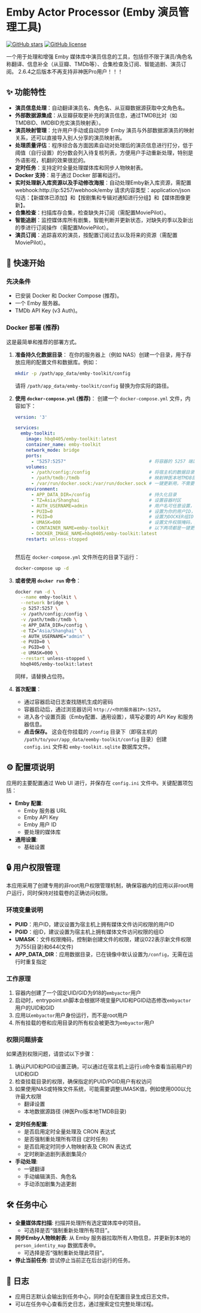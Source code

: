 # Emby Actor Processor (Emby 演员管理工具)

[![GitHub stars](https://img.shields.io/github/stars/hbq0405/emby-toolkit.svg?style=social&label=Star)](https://github.com/hbq0405/emby-toolkit)
[![GitHub license](https://img.shields.io/github/license/hbq0405/emby-toolkit.svg)](https://github.com/hbq0405/emby-toolkit/blob/main/LICENSE)
<!-- 你可以添加更多的徽章，例如构建状态、Docker Hub 拉取次数等 -->

一个用于处理和增强 Emby 媒体库中演员信息的工具，包括但不限于演员/角色名称翻译、信息补全（从豆瓣、TMDb等）、合集检查及订阅、智能追剧、演员订阅。
2.6.4之后版本不再支持非神医Pro用户！！！
## ✨ 功能特性

*   **演员信息处理**：自动翻译演员名、角色名、从豆瓣数据源获取中文角色名。
*   **外部数据源集成**：从豆瓣获取更补充的演员信息，通过TMDB比对（如TMDBID、IMDBID充实演员映射表）。
*   **演员映射管理**：允许用户手动或自动同步 Emby 演员与外部数据源演员的映射关系，还可以直接导入别人分享的演员映射表。
*   **处理质量评估**：程序综合各方面因素自动对处理后的演员信息进行打分，低于阈值（自行设置）的分数会列入待复核列表，方便用户手动重新处理，特别是外语影视，机翻的效果很尬的。
*   **定时任务**：支持定时全量处理媒体库和同步人物映射表。
*   **Docker 支持**：易于通过 Docker 部署和运行。
*   **实时处理新入库资源以及手动修改海报**：自动处理Emby新入库资源，需配置webhook:http://ip:5257/webhook/emby 请求内容类型：application/json 勾选：【新媒体已添加】和【按剧集和专辑对通知进行分组】和【媒体图像更新】。
*   **合集检查**：扫描库存合集，检查缺失并订阅（需配置MoviePilot）。
*   **智能追剧**：监控媒体库所有剧集，智能判断并更新状态，对缺失的季以及新出的季进行订阅操作（需配置MoviePilot）。
*   **演员订阅**：追踪喜欢的演员，按配置订阅过去以及将来的资源（需配置MoviePilot）。


## 🚀 快速开始

### 先决条件

*   已安装 Docker 和 Docker Compose (推荐)。
*   一个 Emby 服务器。
*   TMDb API Key (v3 Auth)。

### Docker 部署 (推荐)

这是最简单和推荐的部署方式。

1.  **准备持久化数据目录**：
    在你的服务器上（例如 NAS）创建一个目录，用于存放应用的配置文件和数据库。例如：
    ```bash
    mkdir -p /path/app_data/emby-toolkit/config
    ```
    请将 `/path/app_data/emby-toolkit/config` 替换为你实际的路径。

2.  **使用 `docker-compose.yml` (推荐)**：
    创建一个 `docker-compose.yml` 文件，内容如下：

    ```yaml
    version: '3'

    services:
      emby-toolkit:
        image: hbq0405/emby-toolkit:latest 
        container_name: emby-toolkit
        network_mode: bridge
        ports:
          - "5257:5257"                               # 将容器的 5257 端口映射到宿主机的 5257 端口 (左边可以改成你希望的宿主机端口)
        volumes:
          - /path/config:/config                      # 将宿主机的数据目录挂载到容器的 /config 目录
          - /path/tmdb:/tmdb                          # 映射神医本地TMDB目录，必须配置
          - /var/run/docker.sock:/var/run/docker.sock # 一键更新用，不需要可以不配置
        environment:
          - APP_DATA_DIR=/config                      # 持久化目录
          - TZ=Asia/Shanghai                          # 设置容器时区
          - AUTH_USERNAME=admin                       # 用户名可任意设置，密码在程序首次运行会生初始密码：password
          - PUID=0                                    # 设置为你的用户ID，建议与宿主机用户ID保持一致
          - PGID=0                                    # 设置为DOCKER组ID (一键更新用，‘grep docker /etc/group’可以查询)
          - UMASK=000                                 # 设置文件权限掩码，建议022
          - CONTAINER_NAME=emby-toolkit               # 以下两项都是一键更新用，不需要可以不配置
          - DOCKER_IMAGE_NAME=hbq0405/emby-toolkit:latest
        restart: unless-stopped
        

    ```
    然后在 `docker-compose.yml` 文件所在的目录下运行：
    ```bash
    docker-compose up -d
    ```

3.  **或者使用 `docker run` 命令**：
    ```bash
    docker run -d \
      --name emby-toolkit \
      --network bridge \
      -p 5257:5257 \
      -v /path/config:/config \
      -v /path/tmdb:/tmdb \
      -e APP_DATA_DIR=/config \
      -e TZ="Asia/Shanghai" \
      -e AUTH_USERNAME="admin" \
      -e PUID=0 \
      -e PGID=0 \
      -e UMASK=000 \
      --restart unless-stopped \
      hbq0405/emby-toolkit:latest
    ```
    同样，请替换占位符。

4.  **首次配置**：
    *   通过容器启动日志查找随机生成的密码
    *   容器启动后，通过浏览器访问 `http://<你的服务器IP>:5257`。
    *   进入各个设置页面（Emby配置、通用设置），填写必要的 API Key 和服务器信息。
    *   **点击保存。** 这会在你挂载的 `/config` 目录下（即宿主机的 `/path/to/your/app_data/eemby-toolkit/config` 目录）创建 `config.ini` 文件和 `emby-toolkit.sqlite` 数据库文件。


## ⚙️ 配置项说明

应用的主要配置通过 Web UI 进行，并保存在 `config.ini` 文件中。关键配置项包括：

*   **Emby 配置**:
    *   Emby 服务器 URL
    *   Emby API Key
    *   Emby 用户 ID 
    *   要处理的媒体库
*   **通用设置**:
    *   基础设置

## 🔒 用户权限管理

本应用采用了创建专用的非root用户权限管理机制，确保容器内的应用以非root用户运行，同时保持对挂载卷的正确访问权限。

### 环境变量说明

*   **PUID**：用户ID，建议设置为宿主机上拥有媒体文件访问权限的用户ID
*   **PGID**：组ID，建议设置为宿主机上拥有媒体文件访问权限的组ID
*   **UMASK**：文件权限掩码，控制新创建文件的权限，建议022表示新文件权限为755(目录)和644(文件)
*   **APP_DATA_DIR**：应用数据目录，已在镜像中默认设置为`/config`，无需在运行时重复指定

### 工作原理

1. 容器内创建了一个固定UID/GID为918的`embyactor`用户
2. 启动时，entrypoint.sh脚本会根据环境变量PUID和PGID动态修改`embyactor`用户的UID和GID
3. 应用以`embyactor`用户身份运行，而不是root用户
4. 所有挂载的卷和应用目录的所有权会被更改为`embyactor`用户

### 权限问题排查

如果遇到权限问题，请尝试以下步骤：

1. 确认PUID和PGID设置正确，可以通过在宿主机上运行`id`命令查看当前用户的UID和GID
2. 检查挂载目录的权限，确保指定的PUID/PGID用户有权访问
3. 如果使用NAS或特殊文件系统，可能需要调整UMASK值，例如使用000以允许最大权限
    *   翻译设置
    *   本地数据源路径 (神医Pro版本地TMDB目录)
*   **定时任务配置**:
    *   是否启用定时全量处理及 CRON 表达式
    *   是否强制重处理所有项目 (定时任务)
    *   是否启用定时同步人物映射表及 CRON 表达式
    *   定时刷新追剧列表剧集简介
*   **手动处理**:
    *   一键翻译
    *   手动编辑演员、角色名
    *   手动添加剧集为追更剧

## 🛠️ 任务中心


*   **全量媒体库扫描**: 扫描并处理所有选定媒体库中的项目。
    *   可选择是否“强制重新处理所有项目”。
*   **同步Emby人物映射表**: 从 Emby 服务器拉取所有人物信息，并更新到本地的 `person_identity_map` 数据库表中。
    *   可选择是否“强制重新处理此项目”。
*   **停止当前任务**: 尝试停止当前正在后台运行的任务。

## 📝 日志

*   应用日志默认会输出到任务中心，同时会在配置目录生成日志文件。
*   可以在任务中心查看历史日志，通过搜索定位完整处理过程。

